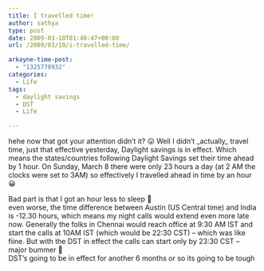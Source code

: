 ```yaml
---
title: I travelled time!
author: sathya
type: post
date: 2009-03-10T01:48:47+00:00
url: /2009/03/10/i-travelled-time/

arkayne-time-post:
  - "1325778932"
categories:
  - Life
tags:
  - daylight savings
  - DST
  - Life

---
```

hehe now that got your attention didn&#8217;t it? 😛 Well I didn&#8217;t \_actually\_ travel time, just that effective yesterday, Daylight savings is in effect. Which means the states/countries following Daylight Savings set their time ahead by 1 hour. On Sunday, March 8 there were only 23 hours a day (at 2 AM the clocks were set to 3AM) so effectively I travelled ahead in time by an hour 😀

<!--more-->

Bad part is that I got an hour less to sleep 🙁  
even worse, the time difference between Austin (US Central time) and India is -12.30 hours, which means my night calls would extend even more late now. Generally the folks in Chennai would reach office at 9:30 AM IST and start the calls at 10AM IST (which would be 22:30 CST) &#8211; which was like fiine. But with the DST in effect the calls can start only by 23:30 CST &#8211; major bummer 🙁  
DST&#8217;s going to be in effect for another 6 months or so its going to be tough
